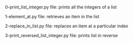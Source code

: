 0-print_list_integer.py file: prints all the integers of a list

1-element_at.py file: retrieves an item in the list

2-replace_in_list.py file: replaces an item at a particular index

3-print_reversed_list_integer.py file: prints list in reverse
